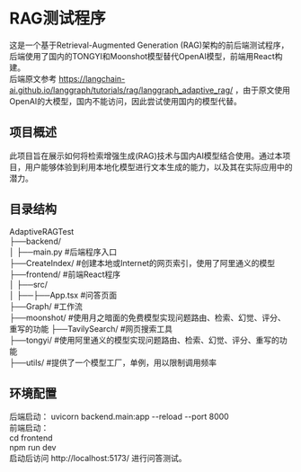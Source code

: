 # RAG测试程序

这是一个基于Retrieval-Augmented Generation (RAG)架构的前后端测试程序，后端使用了国内的TONGYI和Moonshot模型替代OpenAI模型，前端用React构建。  
后端原文参考 https://langchain-ai.github.io/langgraph/tutorials/rag/langgraph_adaptive_rag/ ，由于原文使用OpenAI的大模型，国内不能访问，因此尝试使用国内的模型代替。


## 项目概述

此项目旨在展示如何将检索增强生成(RAG)技术与国内AI模型结合使用。通过本项目，用户能够体验到利用本地化模型进行文本生成的能力，以及其在实际应用中的潜力。

## 目录结构

AdaptiveRAGTest  
├──backend/  
│   ├──main.py             #后端程序入口  
├──CreateIndex/            #创建本地或Internet的网页索引，使用了阿里通义的模型  
├──frontend/               #前端React程序  
│   ├──src/  
│   ├──├──App.tsx          #问答页面  
├──Graph/                  #工作流  
├──moonshot/               #使用月之暗面的免费模型实现问题路由、检索、幻觉、评分、重写的功能
├──TavilySearch/           #网页搜索工具  
├──tongyi/                 #使用阿里通义的模型实现问题路由、检索、幻觉、评分、重写的功能  
├──utils/                  #提供了一个模型工厂，单例，用以限制调用频率  


## 环境配置

后端启动： uvicorn backend.main:app --reload --port 8000  
前端启动：   
cd frontend  
npm run dev  
启动后访问 http://localhost:5173/ 进行问答测试。